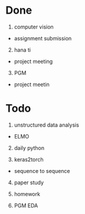 # Done

1. computer vision
- assignment submission

2. hana ti
- project meeting

3. PGM
- project meetin

# Todo

1. unstructured data analysis
- ELMO

2. daily python

3. keras2torch
- sequence to sequence

4. paper study

5. homework

6. PGM EDA
